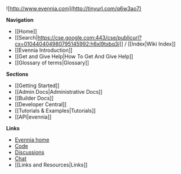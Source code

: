 ![http://www.evennia.com](http://tinyurl.com/q6w3ao7) 

**Navigation**

- [[Home]]
- [[Search|https://cse.google.com:443/cse/publicurl?cx=010440404980795145992:h6xl9txbq3i]] / [[Index|Wiki Index]]
- [[Evennia Introduction]]
- [[Get and Give Help|How To Get And Give Help]]
- [[Glossary of terms|Glossary]]

**Sections**

- [[Getting Started]]
- [[Admin Docs|Administrative Docs]]
- [[Builder Docs]]
- [[Developer Central]]
- [[Tutorials & Examples|Tutorials]]
- [[API|evennia]]

**Links**

- [Evennia home](http://www.evennia.com/)
- [Code](https://github.com/evennia/evennia)
- [Discussions](https://groups.google.com/forum/#!forum/evennia)
- [Chat](http://webchat.freenode.net/?channels=evennia&uio=MT1mYWxzZSY5PXRydWUmMTE9MTk1JjEyPXRydWUbb)
- [[Links and Resources|Links]]
